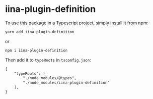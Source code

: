 # iina-plugin-definition

To use this package in a Typescript project, simply install it from npm:

```sh
yarn add iina-plugin-definition
```

or

```sh
npm i iina-plugin-definition
```

Then add it to `typeRoots` in `tsconfig.json`:

```diff
{
    "typeRoots": [
        "./node_modules/@types",
        "./node_modules/iina-plugin-definition"
    ],
}
```
